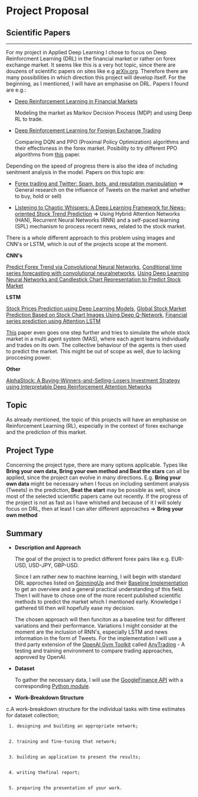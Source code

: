 # Project Proposal
## Scientific Papers
---
For my project in Applied Deep Learning I chose to focus on Deep Reinforcment Learning (DRL) in the financial market or rather on forex exchange market. It seems like this is a very hot topic, since there are douzens of scientific papers on sites like e.g [arXiv.org](https://arxiv.org/). Therefore there are many possibilities in which direction this project will develop itself. For the beginning, as I mentioned, I will have an emphasise on DRL. Papers I found are e.g.:

* [Deep Reinforcement Learning in Financial Markets](https://arxiv.org/abs/1907.04373)

    Modeling the market as Markov Decision Process (MDP) and using Deep RL to trade.

* [Deep Reinforcement Learning for Foreign Exchange Trading](https://arxiv.org/abs/1908.08036)

    Comparing DQN and PPO (Proximal Policy Optimization) algorithms and their effectivness in the forex market. Posibility to try different PPO algorithms from [this](https://arxiv.org/abs/1707.06347) paper.

Depending on the speed of progress there is also the idea of including senitment analysis in the model. Papers on this topic are: 

* [Forex trading and Twitter: Spam, bots, and reputation manipulation](https://arxiv.org/abs/1804.02233) => General research on the influence of Tweets on the market and whether to buy, hold or sell)

* [Listening to Chaotic Whispers: A Deep Learning Framework for News-oriented Stock Trend Prediction](https://arxiv.org/pdf/1712.02136) => Using Hybrid Attention Networks (HAN), Recurrent Neural Networks (RNN) and a self-paced learning (SPL) mechanism to process recent news, related to the stock market.

There is a whole different approach to this problem using images and CNN's or LSTM, which is out of the projects scope at the moment.

**CNN's**

[Predict Forex Trend via Convolutional Neural Networks](https://arxiv.org/abs/1801.03018), [Conditional time series forecasting with convolutional neuralnetworks](https://arxiv.org/abs/1703.04691), [Using Deep Learning Neural Networks and Candlestick Chart Representation to Predict Stock Market](https://arxiv.org/abs/1903.12258)

**LSTM**

[Stock Prices Prediction using Deep Learning Models](https://arxiv.org/abs/1909.12227), [Global Stock Market Prediction Based on Stock Chart Images Using Deep Q-Network](https://arxiv.org/abs/1902.10948), [Financial series prediction using Attention LSTM](https://arxiv.org/abs/1902.10877)

[This](https://arxiv.org/abs/1910.05137) paper even goes one step further and tries to simulate the whole stock market in a multi agent system (MAS), where each agent learns individually and trades on its own. The collective behaviour of the agents is then used to predict the market. This might be out of scope as well, due to lacking proccesing power.

__Other__

[AlphaStock: A Buying-Winners-and-Selling-Losers Investment Strategy using Interpretable Deep Reinforcement Attention Networks](https://arxiv.org/abs/1908.02646)

## Topic
As already mentioned, the topic of this projects will have an emphasise on Reinforcement Learning (RL), especially in the context of forex exchange and the prediction of this market.
## Project Type
Concerning the project type, there are many options applicable. Types like **Bring your own data, Bring your own method and Beat the stars** can all be applied, since the project can evolve in many directions. E.g. **Bring your own data** might be necessary when I focus on including sentiment analysis (Tweets) in the prediction, **Beat the start** may be possible as well, since most of the selected scientific papers came out recently. If the progress of the project is not as fast as I have whished and because of it I will solely focus on DRL, then at least I can alter different approaches => **Bring your own method**
## Summary
* __Description and Approach__

    The goal of the project is to predict different forex pairs like e.g. EUR-USD, USD-JPY, GBP-USD.

    Since I am rather new to machine learning, I will begin with standard DRL approches listed on [SpinningUp](https://spinningup.openai.com/en/latest/user/algorithms.html) and their [Baseline Implementation](https://github.com/openai/baselines) to get an overview and a general practical understanding of this field. Then I will have to chose one of the more recent published scientific methods to predict the market which I mentioned early. Knowledge I gathered till then will hopefully ease my decision.

    The chosen approach will then funciton as a baseline test for different variations and their performance. Variations I might consider at the moment are the inclusion of RNN's, especially LSTM and news information in the form of Tweets. For the implementation I will use a third party extension of the [OpenAI Gym Toolkit](https://github.com/openai/gym) called [AnyTrading](https://github.com/AminHP/gym-anytrading) - A testing and training environment to compare trading approaches, approved by OpenAI.

* __Dataset__

    To gather the necessary data, I will use the [GoogleFinance API](https://support.google.com/docs/answer/3093281) with a corresponding [Python module](https://pypi.org/project/googlefinance.get/).

* __Work-Breakdown Structure__


c.A work-breakdown structure for the individual tasks with time estimates for dataset collection;

     1. designing and building an appropriate network;


     2. training and fine-tuning that network;


     3. building an application to present the results;


     4. writing thefinal report;


     5. preparing the presentation of your work.